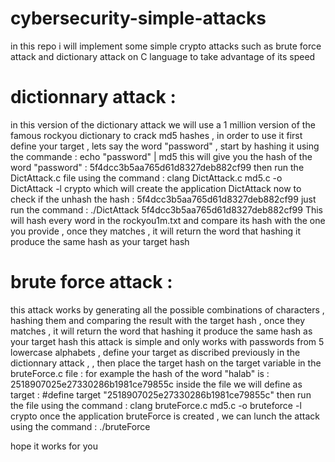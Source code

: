 # cybersecurity-simple-attacks
in this repo i will implement some simple crypto attacks such as brute force attack and dictionary attack on C language to take advantage of its speed

# dictionnary attack :
in this version of the dictionary attack we will use a 1 million version of the famous rockyou dictionary to crack md5 hashes , in order to use it first define your target , lets say the word "password" , start by hashing it using the commande :
echo "password" | md5
this will give you the hash of the word "password" : 5f4dcc3b5aa765d61d8327deb882cf99
then  run the DictAttack.c file using the command :
clang DictAttack.c md5.c -o DictAttack -l crypto
which will create the application DictAttack
now to check if the unhash the hash : 5f4dcc3b5aa765d61d8327deb882cf99
just run the command :
./DictAttack 5f4dcc3b5aa765d61d8327deb882cf99
This will hash every word in the rockyou1m.txt and compare its hash with the one you provide , once they matches , it will return the word that hashing it produce the same hash as your target hash

# brute force attack :
this attack works by generating all the possible combinations of characters , hashing them and comparing the result with the target hash , once they matches , it will return the word that hashing it produce the same hash as your target hash
this attack is simple and only works with passwords from 5 lowercase alphabets , define your target as discribed previously in the dictionnary attack ,
, then place the target hash on the target variable in the bruteForce.c file :
for example the hash of the word "halab" is : 2518907025e27330286b1981ce79855c
inside the file we will define as target : 
#define target "2518907025e27330286b1981ce79855c"
then run the file using the command :
 clang bruteForce.c md5.c -o bruteforce -l crypto
 once the application bruteForce is created , we can lunch the attack using the command :
 ./bruteForce
 
 hope it works for you

